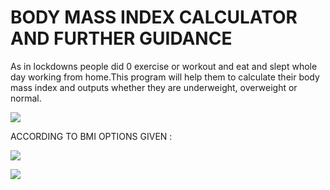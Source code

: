 # BODY MASS INDEX CALCULATOR AND FURTHER GUIDANCE
As in lockdowns people did 0 exercise or workout and eat and slept whole day working from home.This program will help them to calculate their body mass index and outputs whether they are underweight, overweight or normal.
<p>
    <img src=https://user-images.githubusercontent.com/80378720/114139785-18961880-992d-11eb-8612-b8e35f3b4a9c.png>
</p>

ACCORDING TO BMI OPTIONS GIVEN :

<p>
    <img src=https://user-images.githubusercontent.com/80378720/114140520-fcdf4200-992d-11eb-96ab-d62ae0cafe17.png>
</p>

<p>
    <img src=https://user-images.githubusercontent.com/80378720/114140491-f4870700-992d-11eb-949a-e23ab514ba5f.png>
</p>


